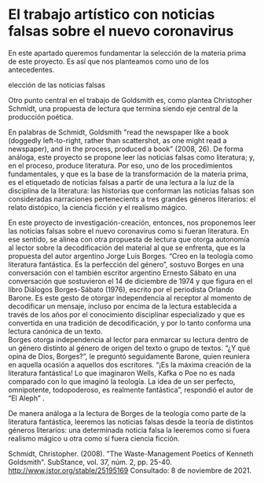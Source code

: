 # El trabajo artístico con noticias falsas sobre el nuevo coronavirus

En este apartado queremos fundamentar la selección de la materia prima de este proyecto. Es así que nos planteamos como uno de los antecedentes.

elección de las noticias falsas

Otro punto central en el trabajo de Goldsmith es, como plantea Christopher Schmidt, una propuesta de lectura que termina siendo eje central de la producción poética.

En palabras de Schmidt, Goldsmith "read the newspaper like a book (doggedly left-to-right, rather than scattershot, as one might read a newspaper), and in the process, produced a book" (2008, 26). 
De forma análoga, este proyecto se propone leer las noticias falsas como literatura; y, en el proceso, produce literatura. 
Por eso, uno de los procedimientos fundamentales, y que es la base de la transformación de la materia prima, es el etiquetado de noticias falsas a partir de una lectura a la luz de la disciplina de la literatura: las historias que conforman las noticias falsas son consideradas narraciones pertenecients a tres grandes géneros literarios: el relato distópico, la ciencia ficción y el realismo mágico. 

En este proyecto de investigación-creación, entonces, nos proponemos leer las noticias falsas sobre el nuevo coronavirus como si fueran literatura. En ese sentido, se alinea con otra propuesta de lectura que otorga autonomía al lector sobre la decodificación del material al que se enfrenta, que es la propuesta del autor argentino Jorge Luis Borges.
“Creo en la teología como literatura fantástica. Es la perfección del género”, sostuvo Borges en una conversación con el también escritor argentino Ernesto Sábato en una conversación que sostuvieron el 14 de diciembre de 1974 y que figura en el libro Diálogos Borges-Sábato (1976), escrito por el periodista Orlando Barone. Es este gesto de otorgar independencia al receptor al momento de decodificar un mensaje, incluso por encima de la lectura establecida a través de los años por el conocimiento disciplinar especializado y que es convertida en una tradición de decodificación, y por lo tanto conforma una lectura canónica de un texto.  
Borges  otorga independencia al lector para enmarcar su lectura dentro de un género distinto al género de origen del texto o grupo de textos.  “¿Y qué opina de Dios, Borges?”, le preguntó seguidamente Barone, quien reuniera en aquella ocasión a aquellos dos escritores. “¡Es la máxima creación de la literatura fantástica! Lo que imaginaron Wells, Kafka o Poe no es nada comparado con lo que imaginó la teología. La idea de un ser perfecto, omnipotente, todopoderoso, es realmente fantástica”, respondió el autor de “El Aleph” .

De manera análoga a la lectura de Borges de la teología como parte de la literatura fantástica, leeremos las noticias falsas desde la teoría de distintos géneros literarios: una determinada noticia falsa la leeremos como si fuera realismo mágico u otra como si fuera ciencia ficción.






Schmidt, Christopher. (2008). "The Waste-Management Poetics of Kenneth Goldsmith". SubStance, vol. 37, núm. 2, pp. 25-40. http://www.jstor.org/stable/25195169 Consultado: 8 de noviembre de 2021.
